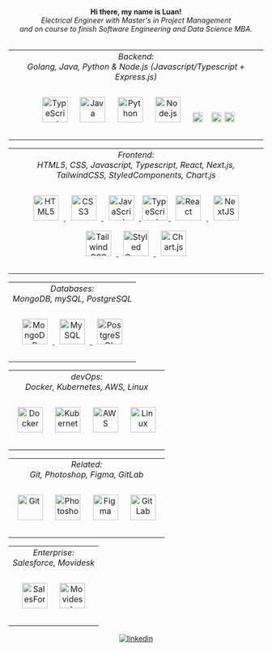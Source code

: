 <div align="center">
  <p align="center">
    <b>
      Hi there, my name is Luan!<br>
    </b>
    <i>
      Electrical Engineer with Master's in Project Management <br> and on course to finish Software Engineering and Data Science MBA.
    </i><br><br>
  </p>
  <table>
    <td valign="top" align="center">
        <div align="center">
          <i> Backend: </i> <br>
          <i> Golang, Java, Python & Node.js (Javascript/Typescript + Express.js) </i> <br><br>
          <a href="https://go.dev/" target="_blank"><img style="margin: 10px" 
            src="https://upload.wikimedia.org/wikipedia/commons/thumb/0/05/Go_Logo_Blue.svg/1200px-Go_Logo_Blue.svg.png" alt="TypeScript" height="50" /></a>
          <a href="https://www.java.com/" target="_blank"><img style="margin: 10px"
            src="https://profilinator.rishav.dev/skills-assets/java-original-wordmark.svg" alt="Java" height="50" /></a>
          <a href="https://www.python.org/" target="_blank"><img style="margin: 10px"
            src="https://profilinator.rishav.dev/skills-assets/python-original.svg" alt="Python" height="50" /></a>
          <a href="https://nodejs.org/" target="_blank"><img style="margin: 10px"
            src="https://profilinator.rishav.dev/skills-assets/nodejs-original-wordmark.svg" alt="Node.js" height="50" /></a>  
          <a href="https://www.javascript.com/" target="_blank"><img style="margin: 10px"
            src="https://profilinator.rishav.dev/skills-assets/javascript-original.svg" alt="JavaScript" height="20" /></a>
          <a href="https://www.typescriptlang.org/" target="_blank"><img style="margin: 2px" 
            src="https://profilinator.rishav.dev/skills-assets/typescript-original.svg" alt="TypeScript" height="20" /></a>
          <a href="https://expressjs.com/" target="_blank"><img 
            src="https://www.guayerd.com/wp-content/uploads//2021/04/expressjs-logo.svg" alt="Express.js" height="20" /></a>
        </div><br>
    </td>
  </table>
  <table>
    <td valign="top" align="center">
        <div align="center">
          <i> Frontend: </i> <br>
          <i> HTML5, CSS, Javascript, Typescript, React, Next.js, TailwindCSS, StyledComponents, Chart.js </i> <br><br>
          <a href="https://en.wikipedia.org/wiki/HTML5" target="_blank">
            <img style="margin: 10px" src="https://profilinator.rishav.dev/skills-assets/html5-original-wordmark.svg" alt="HTML5" height="50" />
          </a>
          <a href="https://www.w3schools.com/css/" target="_blank">
            <img style="margin: 10px" src="https://profilinator.rishav.dev/skills-assets/css3-original-wordmark.svg" alt="CSS3" height="50" />
          </a>
          <a href="https://www.javascript.com/" target="_blank">
            <img style="margin: 10px" src="https://profilinator.rishav.dev/skills-assets/javascript-original.svg" alt="JavaScript" height="50" />
          </a>
          <a href="https://www.typescriptlang.org/" target="_blank">
            <img style="margin: 2px" src="https://profilinator.rishav.dev/skills-assets/typescript-original.svg" alt="TypeScript" height="50" />
          </a>
          <a href="https://reactjs.org/" target="_blank">
            <img style="margin: 10px" src="https://profilinator.rishav.dev/skills-assets/react-original-wordmark.svg" alt="React" height="50" />
          </a>  
          <a href="https://nextjs.org/" target="_blank">
            <img style="margin: 10px" src="https://profilinator.rishav.dev/skills-assets/nextjs.png" alt="NextJS" height="50" />
           </a>  
           <a href="https://www.tailwindcss.com/" target="_blank">
             <img style="margin: 10px" src="https://profilinator.rishav.dev/skills-assets/tailwindcss.svg" alt="Tailwind CSS" height="50" />
           </a>
          <a href="https://styled-components.com/" target="_blank">
            <img style="margin: 10px" src="https://profilinator.rishav.dev/skills-assets/styled-components.png" alt="Styled Components" height="50" />
           </a>  
           <a href="https://www.chartjs.org/" target="_blank">
             <img style="margin: 10px" src="https://profilinator.rishav.dev/skills-assets/logo-title.svg" alt="Chart.js" height="50" />
           </a> 
       </div> <br>
    </td>
  </table>
  <table>
    <td valign="top" align="center">
        <div align="center">
            <i> Databases: </i> <br>
            <i> MongoDB, mySQL, PostgreSQL </i> <br><br>
            <a href="https://www.mongodb.com/" target="_blank">
              <img style="margin: 10px" src="https://profilinator.rishav.dev/skills-assets/mongodb-original-wordmark.svg" alt="MongoDB" height="50" />
            </a>  
            <a href="https://www.mysql.com/" target="_blank">
              <img style="margin: 10px" src="https://profilinator.rishav.dev/skills-assets/mysql-original-wordmark.svg" alt="MySQL" height="50" />
            </a>  
            <a href="https://www.postgresql.org/" target="_blank">
              <img style="margin: 10px" src="https://profilinator.rishav.dev/skills-assets/postgresql-original-wordmark.svg" alt="PostgreSQL" height="50" />
            </a>  
        </div> <br>
    </td>
  </table>
  <table>
    <tr>
    <tr>
      <td valign="top" align="center">
        <i> devOps: </i><br> 
        <i>Docker, Kubernetes, AWS, Linux </i><br><br>
        <div align="center">
          <a href="https://www.docker.com/" target="_blank"><img style="margin: 10px"
                src="https://profilinator.rishav.dev/skills-assets/docker-original-wordmark.svg" alt="Docker" height="50" /></a>
          <a href="https://kubernetes.io/" target="_blank"><img style="margin: 10px"
              src="https://profilinator.rishav.dev/skills-assets/kubernetes-icon.svg" alt="Kubernetes" height="50" /></a>
          <a href="https://aws.amazon.com/" target="_blank"><img style="margin: 10px"
              src="https://profilinator.rishav.dev/skills-assets/amazonwebservices-original-wordmark.svg" alt="AWS" height="50" /></a>
          <a href="https://www.linux.org/" target="_blank"><img style="margin: 10px" 
              src="https://profilinator.rishav.dev/skills-assets/linux-original.svg" alt="Linux" height="50" /></a>
        </div> <br>
      </td>
    </tr>
  </table>
  <table>
    <tr>
    <tr>
      <td valign="top" align="center">
        <i> Related:</i><br>
        <i>Git, Photoshop, Figma, GitLab </i><br><br>
        <div align="center">
          <a href="https://github.com/" target="_blank"><img style="margin: 10px"
              src="https://profilinator.rishav.dev/skills-assets/git-scm-icon.svg" alt="Git" height="50" /></a>
          <a href="https://www.adobe.com/in/products/photoshop.html" target="_blank"><img style="margin: 10px"
              src="https://profilinator.rishav.dev/skills-assets/photoshop-plain.svg" alt="Photoshop" height="50" /></a>
          <a href="https://www.figma.com/" target="_blank"><img style="margin: 10px"
              src="https://profilinator.rishav.dev/skills-assets/figma-icon.svg" alt="Figma" height="50" /></a>
          <a href="https://about.gitlab.com/" target="_blank"><img style="margin: 10px"
              src="https://profilinator.rishav.dev/skills-assets/gitlab.svg" alt="GitLab" height="50" /></a>
        </div> <br>
      </td>
    </tr>
  </table>
  <table>
    <tr>
    <tr>
      <td valign="top" align="center">
        <i> Enterprise:</i><br>
        <i> Salesforce, Movidesk </i><br><br>
        <div align="center">
          <a href="http://www.salesforce.com/" target="_blank"><img style="margin: 10px"
              src="https://profilinator.rishav.dev/skills-assets/salesforce.png" alt="SalesForce" height="50" /></a>
          <a href="https://www.movidesk.com/" target="_blank"><img style="margin: 10px"
              src="https://registration.movidesk.com/Content/images/movidesk-form.svg" alt="Movidesk" height="50" /></a>
        </div> <br>
      </td>
    </tr>
  </table>
  
  <a href="https://www.linkedin.com/in/luangabriel/" target="_blank">
    <img src=https://img.shields.io/badge/linkedin-%231E77B5.svg?&style=for-the-badge&logo=linkedin&logoColor=white
      alt=linkedin style="margin-bottom: 5px;" />
  </a>
</div>
